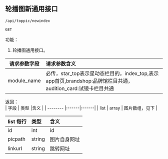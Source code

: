 
## 轮播图新通用接口


~~~
/api/toppic/newindex
~~~
~~~
GET
~~~


功能：  

1. 轮播图通用接口。


| 请求参数字段        | 请求参数含义  |
| -------- |:------|
|module_name       |  必传，star_top表示星动态栏目的，index_top,表示app首页,brandshop:品牌馆栏目共通，audition_card:试镜卡栏目共通|


返回：   
| 字段        | 类型 |含义  |
| -------- |:------|:------|
| list |  array   | 图片数组，见下 |


| list 每行       | 类型 |含义  |
| -------- |:------|:------|
| id |  int   | id |
| picpath |  string   | 图片自身网址 |
| linkurl |  string   | 跳转网址 |





